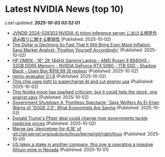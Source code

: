 # Latest NVIDIA News (top 10)
_Last updated: **2025-10-03 03:52:01**_

- [JVNDB-2024-028302:NVIDIA の triton inference server における境界外読み取りに関する脆弱性](http://vrda.jpcert.or.jp/feed/ja/JVNiPedia_JVNDB-2024-028302_AD_1.html) (Published: 2025-10-02)
- [The Dollar Is Declining So Fast That It Will Bring Even More Inflation, Says Market Analyst: 'Position Yourself Accordingly'](https://finance.yahoo.com/news/dollar-declining-fast-bring-even-023127482.html) (Published: 2025-10-02)
- [HP OMEN - 16" 2K 144Hz Gaming Laptop - AMD Ryzen 9 8940HX - 32GB DDR5 Memory - NVIDIA GeForce RTX 5060 - 1TB SSD - Shadow Black - Open Box $918.99 (8 replies)](https://slickdeals.net/f/18653419-hp-omen-16-2k-144hz-gaming-laptop-amd-ryzen-9-8940hx-32gb-ddr5-memory-nvidia-geforce-rtx-5060-1tb-ssd-shadow-black-open-box-918-99) (Published: 2025-10-02)
- [nemo-evaluator 0.1.8](https://pypi.org/project/nemo-evaluator/0.1.8/) (Published: 2025-10-02)
- [This chip uses light to supercharge AI and cut energy use](https://newatlas.com/materials/light-based-chip-ai-power-efficiency/) (Published: 2025-10-02)
- [This Nvidia move has sparked criticism, but it could help the stock, one analyst says](https://biztoc.com/x/ea08f4d197867458) (Published: 2025-10-02)
- [Government Shutdown A 'Pointless Spectacle,' Says Wolfers As El-Erian Warns of 'DOGE 2.0': What Economists Are Saying](https://finance.yahoo.com/news/government-shutdown-pointless-spectacle-says-003109738.html) (Published: 2025-10-02)
- [Donald Trump's Pfizer deal could change how governments tackle medicine prices](https://www.livemint.com/opinion/columns/donald-trumps-pfizer-deal-could-change-how-governments-tackle-medicine-prices-11759325580936.html) (Published: 2025-10-02)
- [Merge tag 'devicetree-for-6.18' of git://git.kernel.org/pub/scm/linux/kernel/git/robh/linux](https://git.kernel.org/pub/scm/linux/kernel/git/torvalds/linux.git/commit/?id=9792d660a4e91d31a6b1af105ae3f1c29107e94b) (Published: 2025-10-01)
- [US takes a stake in another company, this one is operating a massive lithium mine in Nevada](https://www.bostonherald.com/2025/10/01/trump-lithium-mine/) (Published: 2025-10-01)

